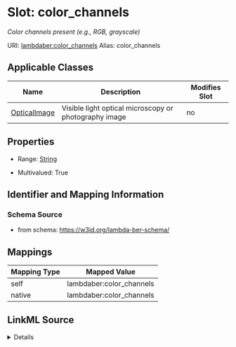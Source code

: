 

# Slot: color_channels 


_Color channels present (e.g., RGB, grayscale)_





URI: [lambdaber:color_channels](https://w3id.org/lambda-ber-schema/color_channels)
Alias: color_channels

<!-- no inheritance hierarchy -->





## Applicable Classes

| Name | Description | Modifies Slot |
| --- | --- | --- |
| [OpticalImage](OpticalImage.md) | Visible light optical microscopy or photography image |  no  |






## Properties

* Range: [String](String.md)

* Multivalued: True




## Identifier and Mapping Information






### Schema Source


* from schema: https://w3id.org/lambda-ber-schema/




## Mappings

| Mapping Type | Mapped Value |
| ---  | ---  |
| self | lambdaber:color_channels |
| native | lambdaber:color_channels |




## LinkML Source

<details>
```yaml
name: color_channels
description: Color channels present (e.g., RGB, grayscale)
from_schema: https://w3id.org/lambda-ber-schema/
rank: 1000
alias: color_channels
owner: OpticalImage
domain_of:
- OpticalImage
range: string
multivalued: true

```
</details>